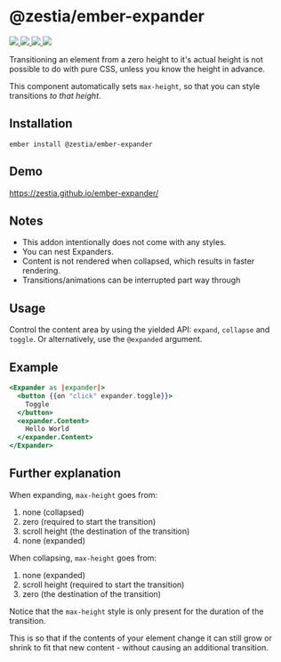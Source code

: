 # @zestia/ember-expander

<p>
  <!--
  <a href="https://github.com/zestia/ember-expander/actions/workflows/ci.yml">
    <img src="https://github.com/zestia/ember-expander/actions/workflows/ci.yml/badge.svg">
  </a>
  -->

  <a href="https://david-dm.org/zestia/ember-expander#badge-embed">
    <img src="https://david-dm.org/zestia/ember-expander.svg">
  </a>

  <a href="https://david-dm.org/zestia/ember-expander#dev-badge-embed">
    <img src="https://david-dm.org/zestia/ember-expander/dev-status.svg">
  </a>

  <a href="https://emberobserver.com/addons/@zestia/ember-expander">
    <img src="https://emberobserver.com/badges/-zestia-ember-expander.svg">
  </a>

  <img src="https://img.shields.io/badge/Ember-%3E%3D%203.16-brightgreen">
</p>

Transitioning an element from a zero height to it's actual height is not possible to do with pure CSS, unless you know the height in advance.

This component automatically sets `max-height`, so that you can style transitions _to that height_.

## Installation

```
ember install @zestia/ember-expander
```

## Demo

https://zestia.github.io/ember-expander/

## Notes

- This addon intentionally does not come with any styles.
- You can nest Expanders.
- Content is not rendered when collapsed, which results in faster rendering.
- Transitions/animations can be interrupted part way through

## Usage

Control the content area by using the yielded API: `expand`, `collapse` and `toggle`. Or alternatively, use the `@expanded` argument.

## Example

```handlebars
<Expander as |expander|>
  <button {{on "click" expander.toggle}}>
    Toggle
  </button>
  <expander.Content>
    Hello World
  </expander.Content>
</Expander>
```

## Further explanation

When expanding, `max-height` goes from:

1. none (collapsed)
2. zero (required to start the transition)
3. scroll height (the destination of the transition)
4. none (expanded)

When collapsing, `max-height` goes from:

1. none (expanded)
2. scroll height (required to start the transition)
3. zero (the destination of the transition)

Notice that the `max-height` style is only present for the duration of the transition.

This is so that if the contents of your element change it can still grow or shrink to fit that new content - without causing an additional transition.
